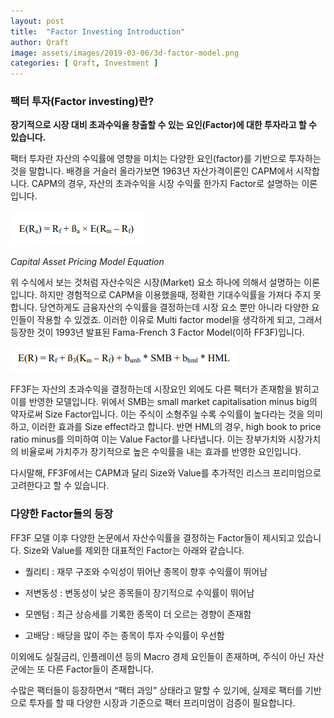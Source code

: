 ```yaml
---
layout: post
title:  "Factor Investing Introduction"
author: Qraft
image: assets/images/2019-03-06/3d-factor-model.png
categories: [ Qraft, Investment ]
---
```




### 팩터 투자(Factor investing)란?

**장기적으로 시장 대비 초과수익을 창출할 수 있는 요인(Factor)에 대한 투자라고 할 수 있습니다.**

팩터 투자란 자산의 수익률에 영향을 미치는 다양한 요인(factor)를 기반으로 투자하는 것을 말합니다. 배경을 거슬러 올라가보면 1963년  자산가격이론인 CAPM에서 시작합니다. CAPM의 경우, 자산의 초과수익을 시장 수익률 한가지 Factor로 설명하는 이론입니다.

![capm](/assets/images/2019-03-06/capm.png)

<span class="image_caption"> *Capital Asset Pricing Model Equation* </span>


위 수식에서 보는 것처럼 자산수익은 시장(Market) 요소 하나에 의해서 설명하는 이론입니다. 하지만 경험적으로 CAPM을 이용했을때, 정확한 기대수익률을 가져다 주지 못합니다. 당연하게도 금융자산의 수익률을 결정하는데 시장 요소 뿐만 아니라 다양한 요인들이 작용할 수 있겠죠. 이러한 이유로 Multi factor model을 생각하게 되고, 그래서 등장한 것이 1993년 발표된 Fama-French 3 Factor Model(이하 FF3F)입니다.


![ff3f](/assets/images/2019-03-06/ff3f.png)


FF3F는  자산의 초과수익을 결정하는데 시장요인 외에도 다른 팩터가 존재함을 밝히고 이를 반영한 모델입니다. 위에서 SMB는 small market capitalisation minus big의 약자로써 Size Factor입니다. 이는 주식이 소형주일 수록 수익률이 높다라는 것을 의미하고, 이러한 효과를 Size effect라고 합니다. 반면 HML의 경우, high book to price ratio minus를 의미하여 이는 Value Factor를 나타냅니다. 이는 장부가치와 시장가치의 비율로써 가치주가 장기적으로 높은 수익률을 내는 효과를 반영한 요인입니다.

다시말해, FF3F에서는 CAPM과 달리 Size와 Value를 추가적인 리스크 프리미엄으로 고려한다고 할 수 있습니다.


### 다양한 Factor들의 등장

FF3F 모델 이후 다양한 논문에서 자산수익률을 결정하는 Factor들이 제시되고 있습니다. Size와 Value를 제외한 대표적인 Factor는 아래와 같습니다.

- 퀄리티 : 재무 구조와 수익성이 뛰어난 종목이 향후 수익률이 뛰어남

- 저변동성 : 변동성이 낮은 종목들이 장기적으로 수익률이 뛰어남

- 모멘텀 : 최근 상승세를 기록한 종목이 더 오르는 경향이 존재함

- 고배당 : 배당을 많이 주는 종목이 투자 수익률이 우선함

이외에도 실질금리, 인플레이션 등의 Macro 경제 요인들이 존재하며, 주식이 아닌 자산군에는 또 다른 Factor들이 존재합니다.

수많은 팩터들이 등장하면서 “팩터 과잉” 상태라고 말할 수 있기에, 실제로 팩터를 기반으로 투자를 할 때 다양한 시장과 기준으로 팩터 프리미엄이 검증이 필요합니다.
